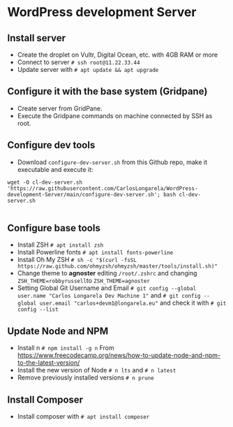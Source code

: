 # WordPress development Server

## Install server

* Create the droplet on Vultr, Digital Ocean, etc. with 4GB RAM or more
* Connect to server `# ssh root@11.22.33.44`
* Update server with `# apt update && apt upgrade`

## Configure it with the base system (Gridpane)

* Create server from GridPane.
* Execute the Gridpane commands on machine connected by SSH as root.

## Configure dev tools
* Download `configure-dev-server.sh` from this Github repo, make it executable and execute it:
```
wget -O cl-dev-server.sh 'https://raw.githubusercontent.com/CarlosLongarela/WordPress-development-Server/main/configure-dev-server.sh'; bash cl-dev-server.sh


```

## Configure base tools
* Install ZSH `# apt install zsh`
* Install Powerline fonts `# apt install fonts-powerline`
* Install Oh My ZSH `# sh -c "$(curl -fsSL https://raw.github.com/ohmyzsh/ohmyzsh/master/tools/install.sh)"` 
* Change theme to **agnoster** editing `/root/.zshrc` and changing `ZSH_THEME=robbyrussell`to `ZSH_THEME=agnoster`
* Setting Global Git Username and Email `# git config --global user.name "Carlos Longarela Dev Machine 1"` and `# git config --global user.email "carlos+devm1@longarela.eu"` and check it with `# git config --list`

## Update Node and NPM
* Install n `# npm install -g n` From https://www.freecodecamp.org/news/how-to-update-node-and-npm-to-the-latest-version/
* Install the new version of Node `# n lts` and `# n latest`
* Remove previously installed versions `# n prune`

## Install Composer
* Install composer with `# apt install composer`